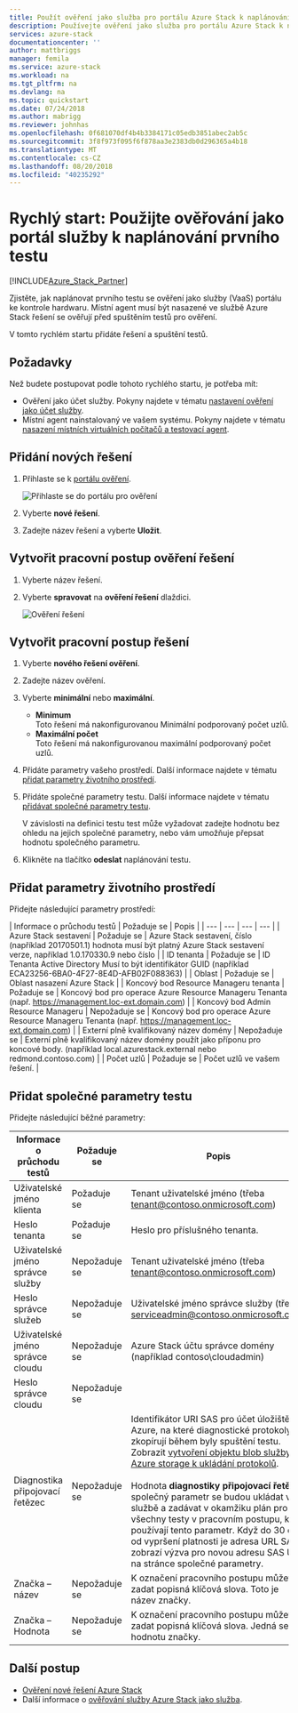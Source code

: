 ```yaml
---
title: Použít ověření jako služba pro portálu Azure Stack k naplánování vaší první test | Dokumentace Microsoftu
description: Používejte ověření jako služba pro portálu Azure Stack k naplánování prvního testu.
services: azure-stack
documentationcenter: ''
author: mattbriggs
manager: femila
ms.service: azure-stack
ms.workload: na
ms.tgt_pltfrm: na
ms.devlang: na
ms.topic: quickstart
ms.date: 07/24/2018
ms.author: mabrigg
ms.reviewer: johnhas
ms.openlocfilehash: 0f681070df4b4b3384171c05edb3851abec2ab5c
ms.sourcegitcommit: 3f8f973f095f6f878aa3e2383db0d296365a4b18
ms.translationtype: MT
ms.contentlocale: cs-CZ
ms.lasthandoff: 08/20/2018
ms.locfileid: "40235292"
---
```

# <a name="quickstart-use-the-validation-as-a-service-portal-to-schedule-your-first-test"></a>Rychlý start: Použijte ověřování jako portál služby k naplánování prvního testu

[!INCLUDE[Azure_Stack_Partner](./includes/azure-stack-partner-appliesto.md)]

Zjistěte, jak naplánovat prvního testu se ověření jako služby (VaaS) portálu ke kontrole hardwaru. Místní agent musí být nasazené ve službě Azure Stack řešení se ověřují před spuštěním testů pro ověření.

V tomto rychlém startu přidáte řešení a spuštění testů.

## <a name="prerequisites"></a>Požadavky

Než budete postupovat podle tohoto rychlého startu, je potřeba mít:
 - Ověření jako účet služby. Pokyny najdete v tématu [nastavení ověření jako účet služby](azure-stack-vaas-set-up-account.md).  
- Místní agent nainstalovaný ve vašem systému. Pokyny najdete v tématu [nasazení místních virtuálních počítačů a testovací agent](azure-stack-vaas-test-vm.md).

## <a name="add-a-new-solution"></a>Přidání nových řešení

1. Přihlaste se k [portálu ověření](https://azurestackvalidation.com).

    ![Přihlaste se do portálu pro ověření](media/vaas_portalsignin.png)  

2. Vyberte **nové řešení**.
3. Zadejte název řešení a vyberte **Uložit**.

## <a name="create-a-solution-validation-workflow"></a>Vytvořit pracovní postup ověření řešení

1. Vyberte název řešení.
2. Vyberte **spravovat** na **ověření řešení** dlaždici.

    ![Ověření řešení](media/image2.png)

## <a name="create-a-solution-workflow"></a>Vytvořit pracovní postup řešení

1. Vyberte **nového řešení ověření**.
2. Zadejte název ověření.
3. Vyberte **minimální** nebo **maximální**.  
    - **Minimum**  
    Toto řešení má nakonfigurovanou Minimální podporovaný počet uzlů.  
    - **Maximální počet**  
    Toto řešení má nakonfigurovanou maximální podporovaný počet uzlů.
4. Přidáte parametry vašeho prostředí. Další informace najdete v tématu [přidat parametry životního prostředí](#add-environmental-parameters).
5. Přidáte společné parametry testu. Další informace najdete v tématu [přidávat společné parametry testu](#add-common-test-parameters).

    V závislosti na definici testu test může vyžadovat zadejte hodnotu bez ohledu na jejich společné parametry, nebo vám umožňuje přepsat hodnotu společného parametru.
6. Klikněte na tlačítko **odeslat** naplánování testu.

## <a name="add-environmental-parameters"></a>Přidat parametry životního prostředí

Přidejte následující parametry prostředí:

| Informace o průchodu testů | Požaduje se | Popis |
| --- | --- | --- | --- |
| Azure Stack sestavení | Požaduje se | Azure Stack sestavení, číslo (například 20170501.1) hodnota musí být platný Azure Stack sestavení verze, například 1.0.170330.9 nebo číslo |
| ID tenanta | Požaduje se | ID Tenanta Active Directory Musí to být identifikátor GUID (například ECA23256-6BA0-4F27-8E4D-AFB02F088363) |
| Oblast | Požaduje se | Oblast nasazení Azure Stack |
| Koncový bod Resource Manageru tenanta | Požaduje se | Koncový bod pro operace Azure Resource Manageru Tenanta (např. https://management.loc-ext.domain.com) |
| Koncový bod Admin Resource Manageru | Nepožaduje se | Koncový bod pro operace Azure Resource Manageru Tenanta (např. https://management.loc-ext.domain.com) |
| Externí plně kvalifikovaný název domény | Nepožaduje se | Externí plně kvalifikovaný název domény použít jako příponu pro koncové body. (například local.azurestack.external nebo redmond.contoso.com) |
| Počet uzlů | Požaduje se | Počet uzlů ve vašem řešení. |

## <a name="add-common-test-parameters"></a>Přidat společné parametry testu

Přidejte následující běžné parametry:

| Informace o průchodu testů | Požaduje se | Popis |
| --- | --- | --- |
| Uživatelské jméno klienta | Požaduje se | Tenant uživatelské jméno (třeba tenant@contoso.onmicrosoft.com) |
| Heslo tenanta | Požaduje se | Heslo pro příslušného tenanta. |
| Uživatelské jméno správce služby | Nepožaduje se | Tenant uživatelské jméno (třeba tenant@contoso.onmicrosoft.com) |
| Heslo správce služeb | Nepožaduje se | Uživatelské jméno správce služby (třeba serviceadmin@contoso.onmicrosoft.com) |
| Uživatelské jméno správce cloudu | Nepožaduje se | Azure Stack účtu správce domény (například contoso\cloudadmin) |
| Heslo správce cloudu | Nepožaduje se | |
|  Diagnostika připojovací řetězec | Nepožaduje se | Identifikátor URI SAS pro účet úložiště Azure, na které diagnostické protokoly se zkopírují během byly spuštění testu. Zobrazit [vytvoření objektu blob služby Azure storage k ukládání protokolů](azure-stack-vaas-set-up-account.md#create-an-azure-storage-blob-to-store-logs). <br><br>Hodnota **diagnostiky připojovací řetězec** společný parametr se budou ukládat ve službě a zadávat v okamžiku plán pro všechny testy v pracovním postupu, které používají tento parametr. Když do 30 dnů od vypršení platnosti je adresa URL SAS, zobrazí výzva pro novou adresu SAS URL na stránce společné parametry. |
| Značka – název | Nepožaduje se |  K označení pracovního postupu můžete zadat popisná klíčová slova. Toto je název značky. |
| Značka – Hodnota | Nepožaduje se | K označení pracovního postupu můžete zadat popisná klíčová slova. Jedná se o hodnotu značky. |

## <a name="next-steps"></a>Další postup

- [Ověření nové řešení Azure Stack](azure-stack-vaas-validate-solution-new.md)  
- Další informace o [ověřování služby Azure Stack jako služba](https://docs.microsoft.com/azure/azure-stack/partner).
